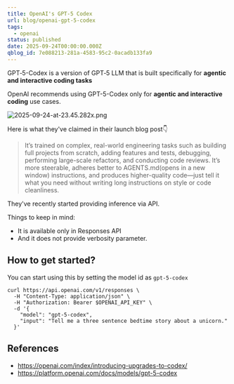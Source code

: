 ```yaml
---
title: OpenAI's GPT-5 Codex
url: blog/openai-gpt-5-codex
tags:
  - openai
status: published
date: 2025-09-24T00:00:00.000Z
qblog_id: 7e088213-281a-4583-95c2-0acadb133fa9
---
```


GPT‑5-Codex is a version of GPT‑5 LLM that is built specifically for **agentic and interactive coding tasks**

OpenAI recommends using GPT-5-Codex only for **agentic and interactive coding** use cases.

![2025-09-24-at-23.45.282x.png](https://images.nesin.io/f_auto,q_auto/qblog/AIEngineerGuide/2025-09/qyntgbte05wiirsb6lye)

Here is what they've claimed in their launch blog post👇
> It’s trained on complex, real-world engineering tasks such as building full projects from scratch, adding features and tests, debugging, performing large-scale refactors, and conducting code reviews. It’s more steerable, adheres better to AGENTS.md⁠(opens in a new window) instructions, and produces higher-quality code—just tell it what you need without writing long instructions on style or code cleanliness.

They've recently started providing inference via API. 

Things to keep in mind:
- It is available only in Responses API
- And it does not provide verbosity parameter.

## How to get started?
You can start using this by setting the model id as `gpt-5-codex`

```shell
curl https://api.openai.com/v1/responses \
  -H "Content-Type: application/json" \
  -H "Authorization: Bearer $OPENAI_API_KEY" \
  -d '{
    "model": "gpt-5-codex",
    "input": "Tell me a three sentence bedtime story about a unicorn."
  }'

```

## References
- https://openai.com/index/introducing-upgrades-to-codex/
- https://platform.openai.com/docs/models/gpt-5-codex
